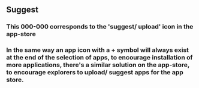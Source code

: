 ## Suggest

### This 000-000 corresponds to the 'suggest/ upload' icon in the app-store
### In the same way an app icon with a + symbol will always exist at the end of the selection of apps, to encourage installation of more applications, there's a similar solution on the app-store, to encourage explorers to upload/ suggest apps for the app store.
